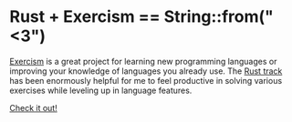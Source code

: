 # Rust + Exercism == String::from("<3")

[Exercism](http://exercism.io/) is a great project for learning new programming languages or improving your knowledge of languages you already use. The [Rust track](http://exercism.io/languages/rust/about) has been enormously helpful for me to feel productive in solving various exercises while leveling up in language features. 

[Check it out!](http://exercism.io/languages/rust/about)
